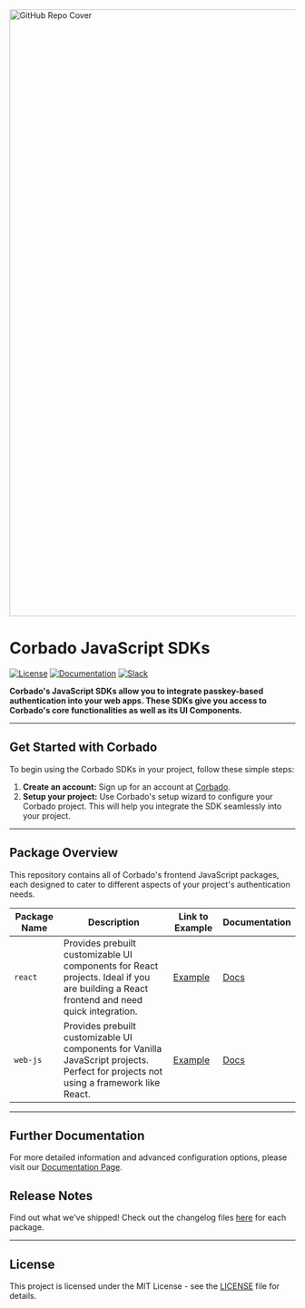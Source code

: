 <img width="1070" alt="GitHub Repo Cover" src="https://github.com/corbado/corbado-php/assets/18458907/aa4f9df6-980b-4b24-bb2f-d71c0f480971">

# Corbado JavaScript SDKs

[![License](https://img.shields.io/badge/license-MIT-green)](https://github.com/corbado/javascript/blob/main/LICENSE)
[![Documentation](https://img.shields.io/badge/documentation-available-brightgreen)](https://docs.corbado.com/overview/welcome)
[![Slack](https://img.shields.io/badge/slack-community-blueviolet)](https://join.slack.com/t/corbado/shared_invite/zt-1b7867yz8-V~Xr~ngmSGbt7IA~g16ZsQ)

**Corbado's JavaScript SDKs allow you to integrate passkey-based authentication into your web apps. These SDKs give you access to Corbado's core functionalities as well as its UI Components.**

---

## Get Started with Corbado

To begin using the Corbado SDKs in your project, follow these simple steps:

1. **Create an account:** Sign up for an account at [Corbado](https://app.corbado.com).
2. **Setup your project:** Use Corbado's setup wizard to configure your Corbado project. This will help you integrate the SDK seamlessly into your project.

---

## Package Overview

This repository contains all of Corbado's frontend JavaScript packages, each designed to cater to different aspects of your project's authentication needs.

| Package Name | Description                                                                                                                             | Link to Example                                            | Documentation                                                    |
| ------------ | --------------------------------------------------------------------------------------------------------------------------------------- | ---------------------------------------------------------- | ---------------------------------------------------------------- |
| `react`      | Provides prebuilt customizable UI components for React projects. Ideal if you are building a React frontend and need quick integration. | [Example](https://react.demo.corbado.io)                   | [Docs](https://docs.corbado.com/frontend-integration/react)      |
| `web-js`     | Provides prebuilt customizable UI components for Vanilla JavaScript projects. Perfect for projects not using a framework like React.    | [Example](https://web-js-script.demo.corbado.io/auth.html) | [Docs](https://docs.corbado.com/frontend-integration/vanilla-js) |

---

## Further Documentation

For more detailed information and advanced configuration options, please visit our [Documentation Page](https://docs.corbado.com/overview/welcome).

## Release Notes

Find out what we've shipped! Check out the changelog files [here](./docs/changelogs/) for each package.

---

## License

This project is licensed under the MIT License - see the [LICENSE](./LICENSE) file for details.
